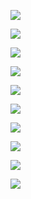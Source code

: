 ![](./IMG484d7ea271d546990283818.jpg)

![](./IMG484d7ea271d546990283935.jpg)

![](./IMG484d7ea271d546990283936.jpg)

![](./IMG484d7ea271d546990283943.jpg)

![](./IMG484d7ea271d546990283955.jpg)

![](./IMG484d7ea271d546990283956.jpg)

![](./IMG484d7ea271d546990284116.jpg)

![](./IMG484d7ea271d546990284117.jpg)

![](./IMG484d7ea271d546990284240.jpg)

![](./IMG484d7ea271d546990284241.jpg)